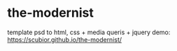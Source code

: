 # the-modernist
template psd to html, css + media queris + jquery
demo: https://scubior.github.io/the-modernist/
